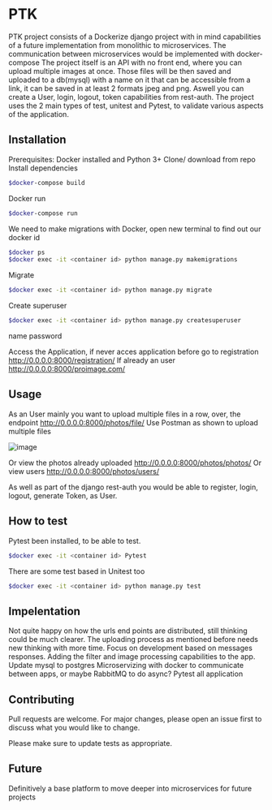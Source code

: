 # PTK

PTK project consists of a Dockerize django project with in mind capabilities of a future implementation from monolithic to microservices. The communication between microservices would be implemented with docker-compose
The project itself is an API with no front end, where you can upload multiple images at once. Those files will be then saved and uploaded to a db(mysql) with a name on it that can be accessible from a link, it can be saved in at least 2 formats jpeg and png.
Aswell you can create a User, login, logout, token capabilities from rest-auth.
The project uses the 2 main types of test, unitest and Pytest, to validate various aspects of the application.

## Installation

Prerequisites: Docker installed and Python 3+
Clone/ download from repo
Install dependencies
```bash
$docker-compose build
```
Docker run
```bash
$docker-compose run
```
We need to make migrations with Docker, open new terminal to find out our docker id
```bash
$docker ps
$docker exec -it <container id> python manage.py makemigrations
```
Migrate
```bash
$docker exec -it <container id> python manage.py migrate
```
Create superuser
```bash
$docker exec -it <container id> python manage.py createsuperuser
```
name
password

Access the Application, if never acces application before go to registration
http://0.0.0.0:8000/registration/
If already an user
http://0.0.0.0:8000/proimage.com/


## Usage

As an User mainly you want to upload multiple files in a row, over, the endpoint http://0.0.0.0:8000/photos/file/
Use Postman as shown to upload multiple files

![image](https://user-images.githubusercontent.com/664965/114632793-b0925a00-9cbf-11eb-808c-dace36b894c2.png)

Or view the photos already uploaded
http://0.0.0.0:8000/photos/photos/
Or view users
http://0.0.0.0:8000/photos/users/

As well as part of the django rest-auth you would be able to register, login, logout, generate Token,  as User.

## How to test
Pytest been installed, to be able to test.
```bash
$docker exec -it <container id> Pytest
```
There are some test based in Unitest too 
```bash
$docker exec -it <container id> python manage.py test
```
## Impelentation
Not quite happy on how the urls end points are distributed, still thinking could be much clearer.
The uploading process as mentioned before needs new thinking with more time.
Focus on development based on messages responses.
Adding the filter and image processing capabilities to the app.
Update mysql to postgres
Microservizing with docker to communicate between apps, or maybe RabbitMQ to do async?
Pytest all application

## Contributing
Pull requests are welcome. For major changes, please open an issue first to discuss what you would like to change.

Please make sure to update tests as appropriate.

## Future
Definitively a base platform to move deeper into microservices for future projects

